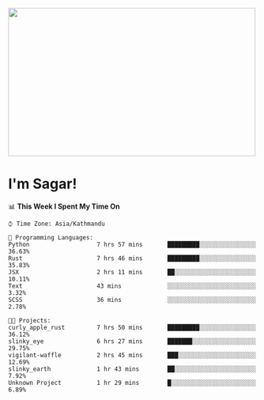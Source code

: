 
<img src="https://media.giphy.com/media/3ornk57KwDXf81rjWM/giphy.gif" width="500" height="300" frameBorder="0" class="giphy-embed" allowFullScreen></img>

#   I'm Sagar!

<!--START_SECTION:waka-->
📊 **This Week I Spent My Time On** 

```text
⌚︎ Time Zone: Asia/Kathmandu

💬 Programming Languages: 
Python                   7 hrs 57 mins       █████████░░░░░░░░░░░░░░░░   36.63% 
Rust                     7 hrs 46 mins       █████████░░░░░░░░░░░░░░░░   35.83% 
JSX                      2 hrs 11 mins       ██░░░░░░░░░░░░░░░░░░░░░░░   10.11% 
Text                     43 mins             ░░░░░░░░░░░░░░░░░░░░░░░░░   3.32% 
SCSS                     36 mins             ░░░░░░░░░░░░░░░░░░░░░░░░░   2.78%

🐱‍💻 Projects: 
curly_apple_rust         7 hrs 50 mins       █████████░░░░░░░░░░░░░░░░   36.12% 
slinky_eye               6 hrs 27 mins       ███████░░░░░░░░░░░░░░░░░░   29.75% 
vigilant-waffle          2 hrs 45 mins       ███░░░░░░░░░░░░░░░░░░░░░░   12.69% 
slinky_earth             1 hr 43 mins        ██░░░░░░░░░░░░░░░░░░░░░░░   7.92% 
Unknown Project          1 hr 29 mins        █░░░░░░░░░░░░░░░░░░░░░░░░   6.89%

```


<!--END_SECTION:waka-->
